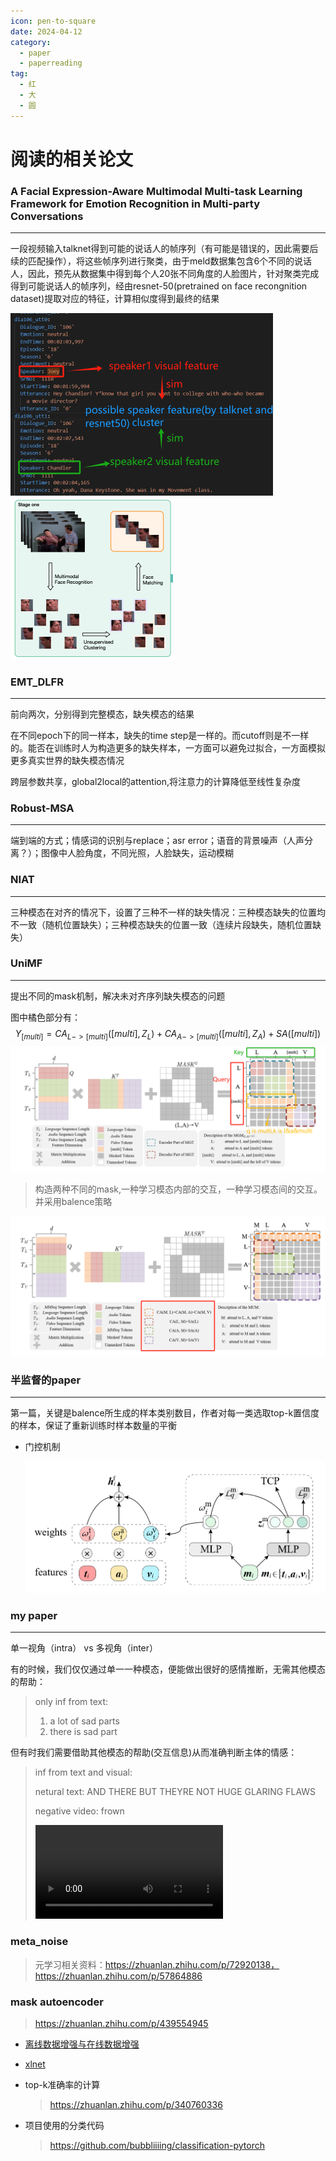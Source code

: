 ```yaml
---
icon: pen-to-square
date: 2024-04-12
category:
  - paper
  - paperreading
tag:
  - 红
  - 大
  - 圆
---
```


# 阅读的相关论文

### A Facial Expression-Aware Multimodal Multi-task Learning Framework for Emotion Recognition in Multi-party Conversations

***

​	一段视频输入talknet得到可能的说话人的帧序列（有可能是错误的，因此需要后续的匹配操作），将这些帧序列进行聚类，由于meld数据集包含6个不同的说话人，因此，预先从数据集中得到每个人20张不同角度的人脸图片，针对聚类完成得到可能说话人的帧序列，经由resnet-50(pretrained on face recongnition dataset)提取对应的特征，计算相似度得到最终的结果

<img src="../assets/image-20240320140335166.png" alt="image-20240320140335166" style="zoom:50%;" /><img src="../assets/image-20240320134318989.png" alt="image-20240320134318989" style="zoom:50%;" />

### EMT_DLFR

***

前向两次，分别得到完整模态，缺失模态的结果

在不同epoch下的同一样本，缺失的time step是一样的。而cutoff则是不一样的。能否在训练时人为构造更多的缺失样本，一方面可以避免过拟合，一方面模拟更多真实世界的缺失模态情况

跨层参数共享，global2local的attention,将注意力的计算降低至线性复杂度

### Robust-MSA

***

端到端的方式；情感词的识别与replace；asr error；语音的背景噪声（人声分离？）；图像中人脸角度，不同光照，人脸缺失，运动模糊

### NIAT

***

三种模态在对齐的情况下，设置了三种不一样的缺失情况：三种模态缺失的位置均不一致（随机位置缺失）；三种模态缺失的位置一致（连续片段缺失，随机位置缺失）

### UniMF

***

提出不同的mask机制，解决未对齐序列缺失模态的问题

图中橘色部分有：
$$
Y_{[multi]} = CA_{L->[multi]}([multi],Z_{L})+CA_{A->[multi]}([multi],Z_{A})+SA([multi])
$$
![image-20240311144051942](../assets/image-20240311144051942.png)

> 构造两种不同的mask,一种学习模态内部的交互，一种学习模态间的交互。并采用balence策略

![image-20240311150509143](../assets/image-20240311150509143.png)



### 半监督的paper

***

​	第一篇，关键是balence所生成的样本类别数目，作者对每一类选取top-k置信度的样本，保证了重新训练时样本数量的平衡

- 门控机制

  <img src="../assets/image-20240314174857894.png" alt="image-20240314174857894" style="zoom: 50%;" />

### my paper

***

单一视角（intra） vs 多视角（inter）

有的时候，我们仅仅通过单一一种模态，便能做出很好的感情推断，无需其他模态的帮助：

> only inf from text:
>
> 1. a lot of sad parts
> 2. there is sad part

但有时我们需要借助其他模态的帮助(交互信息)从而准确判断主体的情感：

> inf from text and visual:
>
> netural text: AND THERE BUT THEYRE NOT HUGE GLARING FLAWS
>
> negative video: frown
>
> <video src="C:\Users\LinJinhao\Desktop\2WGyTLYerpo_49.mp4"></video>



 



### meta_noise

> 元学习相关资料：https://zhuanlan.zhihu.com/p/72920138，https://zhuanlan.zhihu.com/p/57864886



### mask autoencoder

> https://zhuanlan.zhihu.com/p/439554945



- [离线数据增强与在线数据增强](https://blog.csdn.net/qq_43631827/article/details/124987612)

- [xlnet](https://zhuanlan.zhihu.com/p/70257427)

- top-k准确率的计算

  > https://zhuanlan.zhihu.com/p/340760336

- 项目使用的分类代码

  > https://github.com/bubbliiiing/classification-pytorch

